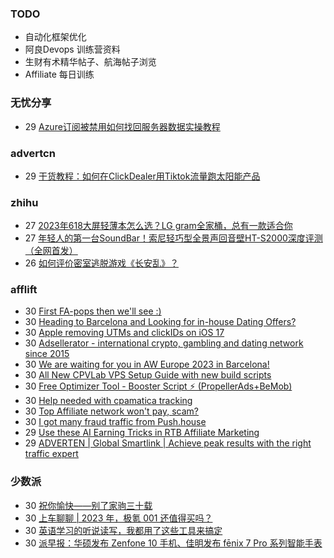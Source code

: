 ### TODO
-  自动化框架优化
-  阿良Devops 训练营资料
-  生财有术精华帖子、航海帖子浏览
-  Affiliate 每日训练

### 无忧分享
<!-- ruyo:START -->
-  29 [Azure订阅被禁用如何找回服务器数据实操教程](https://51.ruyo.net/18413.html)<!-- ruyo:END -->

### advertcn
<!-- advertcn:START -->
-  29 [干货教程：如何在ClickDealer用Tiktok流量跑太阳能产品](https://www.advertcn.com/forum.php?mod=viewthread&tid=110962)<!-- advertcn:END -->

### zhihu
<!-- zhihu:START -->
-  27 [2023年618大屏轻薄本怎么选？LG gram全家桶，总有一款适合你](http://zhuanlan.zhihu.com/p/632641888?utm_campaign=rss&utm_medium=rss&utm_source=rss&utm_content=title)
-  27 [年轻人的第一台SoundBar！索尼轻巧型全景声回音壁HT-S2000深度评测（全网首发）](http://zhuanlan.zhihu.com/p/630990296?utm_campaign=rss&utm_medium=rss&utm_source=rss&utm_content=title)
-  26 [如何评价密室逃脱游戏《长安乱》？](http://www.zhihu.com/question/563950552/answer/3045961312?utm_campaign=rss&utm_medium=rss&utm_source=rss&utm_content=title)<!-- zhihu:END -->

### afflift
<!-- afflift:START -->
-  30 [First FA-pops then we&#39;ll see :&rpar;](https://afflift.com/f/threads/first-fa-pops-then-well-see.11121/?utm_source=rss&utm_medium=rss)
-  30 [Heading to Barcelona and Looking for in-house Dating Offers?](https://afflift.com/f/threads/heading-to-barcelona-and-looking-for-in-house-dating-offers.11211/?utm_source=rss&utm_medium=rss)
-  30 [Apple removing UTMs and clickIDs on iOS 17](https://afflift.com/f/threads/apple-removing-utms-and-clickids-on-ios-17.11111/?utm_source=rss&utm_medium=rss)
-  30 [Adsellerator - international crypto, gambling and dating network since 2015](https://afflift.com/f/threads/adsellerator-international-crypto-gambling-and-dating-network-since-2015.6683/?utm_source=rss&utm_medium=rss)
-  30 [We are waiting for you in AW Europe 2023 in Barcelona!](https://afflift.com/f/threads/we-are-waiting-for-you-in-aw-europe-2023-in-barcelona.11210/?utm_source=rss&utm_medium=rss)
-  30 [All New CPVLab VPS Setup Guide with new build scripts](https://afflift.com/f/threads/all-new-cpvlab-vps-setup-guide-with-new-build-scripts.10699/?utm_source=rss&utm_medium=rss)
-  30 [Free Optimizer Tool - Booster Script ⚡ &lpar;PropellerAds+BeMob&rpar;](https://afflift.com/f/threads/free-optimizer-tool-booster-script-%E2%9A%A1-propellerads-bemob.10601/?utm_source=rss&utm_medium=rss)
-  30 [Help needed with cpamatica tracking](https://afflift.com/f/threads/help-needed-with-cpamatica-tracking.11209/?utm_source=rss&utm_medium=rss)
-  30 [Top Affiliate network won&#39;t pay, scam?](https://afflift.com/f/threads/top-affiliate-network-wont-pay-scam.11128/?utm_source=rss&utm_medium=rss)
-  30 [I got many fraud traffic from Push.house](https://afflift.com/f/threads/i-got-many-fraud-traffic-from-push-house.11206/?utm_source=rss&utm_medium=rss)
-  29 [Use these AI Earning Tricks in RTB Affiliate Marketing](https://afflift.com/f/threads/use-these-ai-earning-tricks-in-rtb-affiliate-marketing.11207/?utm_source=rss&utm_medium=rss)
-  29 [ADVERTEN | Global Smartlink | Achieve peak results with the right traffic expert](https://afflift.com/f/threads/adverten-global-smartlink-achieve-peak-results-with-the-right-traffic-expert.7526/?utm_source=rss&utm_medium=rss)<!-- afflift:END -->

### 少数派
<!-- sspai:START -->
-  30 [祝你愉快——别了家驹三十载](https://sspai.com/post/80656)
-  30 [上车聊聊 | 2023 年，极氪 001 还值得买吗？](https://sspai.com/post/80116)
-  30 [英语学习的听说读写，我都用了这些工具来搞定](https://sspai.com/post/80086)
-  30 [派早报：华硕发布 Zenfone 10 手机、佳明发布 fēnix 7 Pro 系列智能手表](https://sspai.com/post/80720)<!-- sspai:END -->
